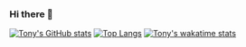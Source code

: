 ### Hi there 👋

<!--
**tonyabracadabra/tonyabracadabra** is a ✨ _special_ ✨ repository because its `README.md` (this file) appears on your GitHub profile.

Here are some ideas to get you started:

- 🔭 I’m currently working on ...
- 🌱 I’m currently learning ...
- 👯 I’m looking to collaborate on ...
- 💬 Ask me about ...
- 📫 How to reach me: ...
- 😄 Pronouns: ...
- ⚡ Fun fact: ...
-->

[![Tony's GitHub stats](https://github-readme-stats.vercel.app/api?username=tonyabracadabra&count_private=true)](https://github.com/anuraghazra/github-readme-stats)
[![Top Langs](https://github-readme-stats.vercel.app/api/top-langs/?username=tonyabracadabra&count_private=true)](https://github.com/anuraghazra/github-readme-stats)
[![Tony's wakatime stats](https://github-readme-stats.vercel.app/api/wakatime?username=tonyabracadabra)](https://github.com/anuraghazra/github-readme-stats)
